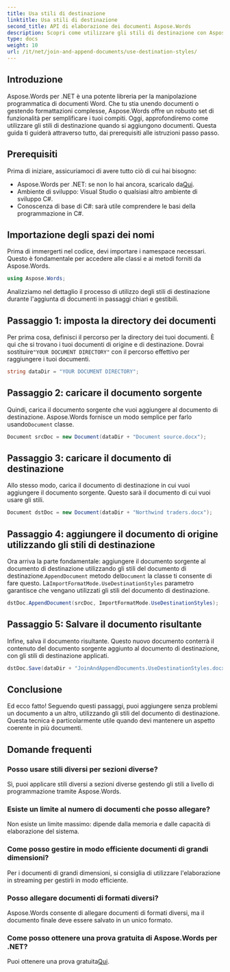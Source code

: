 ```yaml
---
title: Usa stili di destinazione
linktitle: Usa stili di destinazione
second_title: API di elaborazione dei documenti Aspose.Words
description: Scopri come utilizzare gli stili di destinazione con Aspose.Words per .NET per aggiungere documenti in modo fluido mantenendo una formattazione coerente.
type: docs
weight: 10
url: /it/net/join-and-append-documents/use-destination-styles/
---
```

## Introduzione

Aspose.Words per .NET è una potente libreria per la manipolazione programmatica di documenti Word. Che tu stia unendo documenti o gestendo formattazioni complesse, Aspose.Words offre un robusto set di funzionalità per semplificare i tuoi compiti. Oggi, approfondiremo come utilizzare gli stili di destinazione quando si aggiungono documenti. Questa guida ti guiderà attraverso tutto, dai prerequisiti alle istruzioni passo passo.

## Prerequisiti

Prima di iniziare, assicuriamoci di avere tutto ciò di cui hai bisogno:

-  Aspose.Words per .NET: se non lo hai ancora, scaricalo da[Qui](https://releases.aspose.com/words/net/).
- Ambiente di sviluppo: Visual Studio o qualsiasi altro ambiente di sviluppo C#.
- Conoscenza di base di C#: sarà utile comprendere le basi della programmazione in C#.

## Importazione degli spazi dei nomi

Prima di immergerti nel codice, devi importare i namespace necessari. Questo è fondamentale per accedere alle classi e ai metodi forniti da Aspose.Words.

```csharp
using Aspose.Words;
```

Analizziamo nel dettaglio il processo di utilizzo degli stili di destinazione durante l'aggiunta di documenti in passaggi chiari e gestibili.

## Passaggio 1: imposta la directory dei documenti

 Per prima cosa, definisci il percorso per la directory dei tuoi documenti. È qui che si trovano i tuoi documenti di origine e di destinazione. Dovrai sostituire`"YOUR DOCUMENT DIRECTORY"` con il percorso effettivo per raggiungere i tuoi documenti.

```csharp
string dataDir = "YOUR DOCUMENT DIRECTORY";
```

## Passaggio 2: caricare il documento sorgente

Quindi, carica il documento sorgente che vuoi aggiungere al documento di destinazione. Aspose.Words fornisce un modo semplice per farlo usando`Document` classe.

```csharp
Document srcDoc = new Document(dataDir + "Document source.docx");
```

## Passaggio 3: caricare il documento di destinazione

Allo stesso modo, carica il documento di destinazione in cui vuoi aggiungere il documento sorgente. Questo sarà il documento di cui vuoi usare gli stili.

```csharp
Document dstDoc = new Document(dataDir + "Northwind traders.docx");
```

## Passaggio 4: aggiungere il documento di origine utilizzando gli stili di destinazione

 Ora arriva la parte fondamentale: aggiungere il documento sorgente al documento di destinazione utilizzando gli stili del documento di destinazione.`AppendDocument` metodo del`Document` la classe ti consente di fare questo. La`ImportFormatMode.UseDestinationStyles` parametro garantisce che vengano utilizzati gli stili del documento di destinazione.

```csharp
dstDoc.AppendDocument(srcDoc, ImportFormatMode.UseDestinationStyles);
```

## Passaggio 5: Salvare il documento risultante

Infine, salva il documento risultante. Questo nuovo documento conterrà il contenuto del documento sorgente aggiunto al documento di destinazione, con gli stili di destinazione applicati.

```csharp
dstDoc.Save(dataDir + "JoinAndAppendDocuments.UseDestinationStyles.docx");
```

## Conclusione

Ed ecco fatto! Seguendo questi passaggi, puoi aggiungere senza problemi un documento a un altro, utilizzando gli stili del documento di destinazione. Questa tecnica è particolarmente utile quando devi mantenere un aspetto coerente in più documenti.

## Domande frequenti

### Posso usare stili diversi per sezioni diverse?
Sì, puoi applicare stili diversi a sezioni diverse gestendo gli stili a livello di programmazione tramite Aspose.Words.

### Esiste un limite al numero di documenti che posso allegare?
Non esiste un limite massimo: dipende dalla memoria e dalle capacità di elaborazione del sistema.

### Come posso gestire in modo efficiente documenti di grandi dimensioni?
Per i documenti di grandi dimensioni, si consiglia di utilizzare l'elaborazione in streaming per gestirli in modo efficiente.

### Posso allegare documenti di formati diversi?
Aspose.Words consente di allegare documenti di formati diversi, ma il documento finale deve essere salvato in un unico formato.

### Come posso ottenere una prova gratuita di Aspose.Words per .NET?
 Puoi ottenere una prova gratuita[Qui](https://releases.aspose.com/).